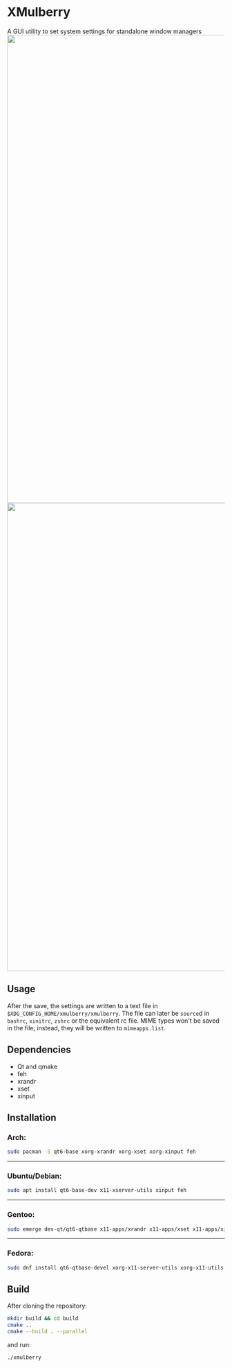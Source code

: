# XMulberry
A GUI utility to set system settings for standalone window managers 
<img width="1920" height="1080"  src="https://github.com/user-attachments/assets/61ebd153-d9a5-452c-8a99-9935a4cd6e3b" />
<img width="1920" height="1080" src="https://github.com/user-attachments/assets/e061b3e2-323d-45a2-8824-5ceb74afd8f2" />


## Usage
After the save, the settings are written to a text file in `$XDG_CONFIG_HOME/xmulberry/xmulberry`. The file can later be `source`d in `bashrc`, `xinitrc`, `zshrc` or the equivalent rc file.
MIME types won't be saved in the file; instead, they will be written to `mimeapps.list`. 

## Dependencies
- Qt and qmake
- feh
- xrandr
- xset
- xinput

## Installation
### Arch:
```bash
sudo pacman -S qt6-base xorg-xrandr xorg-xset xorg-xinput feh
```
---
### Ubuntu/Debian:
```bash
sudo apt install qt6-base-dev x11-xserver-utils xinput feh
```
---
### Gentoo:
```bash
sudo emerge dev-qt/qt6-qtbase x11-apps/xrandr x11-apps/xset x11-apps/xinput app-graphics/feh
```
---
### Fedora:
```bash
sudo dnf install qt6-qtbase-devel xorg-x11-server-utils xorg-x11-utils feh  
```
## Build
After cloning the repository:
```bash
mkdir build && cd build
cmake ..
cmake --build . --parallel
```
and run:
```bash
./xmulberry
```
